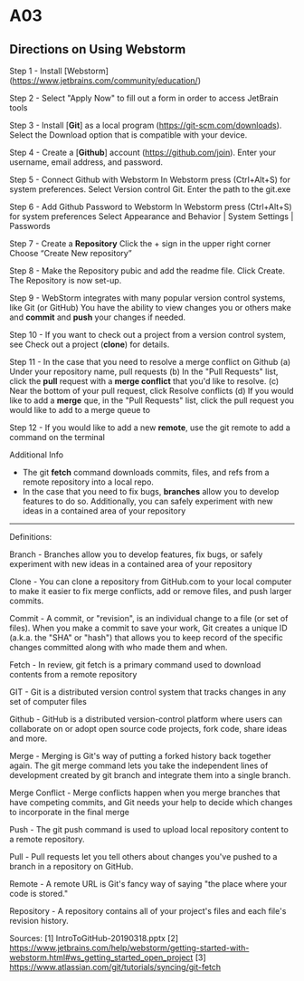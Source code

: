 # A03
## Directions on Using Webstorm 
Step 1 - Install [Webstorm] (https://www.jetbrains.com/community/education/)

Step 2 - Select "Apply Now" to fill out a form in order to access JetBrain tools

Step 3 - Install [**Git**] as a local program (https://git-scm.com/downloads). 
         Select the Download option that is compatible with your device. 
         
Step 4 - Create a [**Github**] account (https://github.com/join). 
         Enter your username, email address, and password. 
         
Step 5 - Connect Github with Webstorm
         In Webstorm press (Ctrl+Alt+S) for system preferences. 
         Select Version control Git. Enter the path to the git.exe
         
Step 6 - Add Github Password to Webstorm 
         In Webstorm press (Ctrl+Alt+S) for system preferences
         Select Appearance and Behavior | System Settings | Passwords
         
Step 7 - Create a **Repository**
         Click the + sign in the upper right corner 
         Choose “Create New repository”
         
Step 8 - Make the Repository pubic and add the readme file.
         Click Create.
         The Repository is now set-up.
         
Step 9 - WebStorm integrates with many popular version control systems, like Git (or GitHub)
         You have the ability to view changes you or others make and **commit** and **push** your changes if needed.
         
Step 10 - If you want to check out a project from a version control system, see Check out a project (**clone**) for details.

Step 11 - In the case that you need to resolve a merge conflict on Github
          (a) Under your repository name, pull requests
          (b) In the "Pull Requests" list, click the **pull** request with a **merge conflict** that you'd like to resolve.
          (c) Near the bottom of your pull request, click Resolve conflicts
          (d) If you would like to add a **merge** que, in the "Pull Requests" list, click the pull request you would like to add to a merge queue to
          
Step 12 - If you would like to add a new **remote**, use the git remote to add a command on the terminal

Additional Info 
- The git **fetch** command downloads commits, files, and refs from a remote repository into a local repo.
- In the case that you need to fix bugs, **branches** allow you to develop features to do so.
  Additionally, you can safely experiment with new ideas in a contained area of your repository
 
-------------

Definitions: 

Branch - Branches allow you to develop features, fix bugs, or safely experiment with new ideas in a contained area of your repository

Clone - You can clone a repository from GitHub.com to your local computer to make it easier to fix merge conflicts, add or remove files, and push larger commits.

Commit - A commit, or "revision", is an individual change to a file (or set of files). When you make a commit to save your work, Git creates a unique ID (a.k.a. the "SHA" or "hash") that allows you to keep record of the specific changes committed along with who made them and when.

Fetch - In review, git fetch is a primary command used to download contents from a remote repository

GIT - Git is a distributed version control system that tracks changes in any set of computer files

Github - GitHub is a distributed version-control platform where users can collaborate on or adopt open source code projects, fork code, share ideas and more.

Merge - Merging is Git's way of putting a forked history back together again. The git merge command lets you take the independent lines of development created by git branch and integrate them into a single branch.

Merge Conflict - Merge conflicts happen when you merge branches that have competing commits, and Git needs your help to decide which changes to incorporate in the final merge

Push - The git push command is used to upload local repository content to a remote repository.

Pull - Pull requests let you tell others about changes you've pushed to a branch in a repository on GitHub.

Remote - A remote URL is Git's fancy way of saying "the place where your code is stored."

Repository - A repository contains all of your project's files and each file's revision history.




Sources: 
[1] IntroToGitHub-20190318.pptx
[2] https://www.jetbrains.com/help/webstorm/getting-started-with-webstorm.html#ws_getting_started_open_project
[3] https://www.atlassian.com/git/tutorials/syncing/git-fetch
